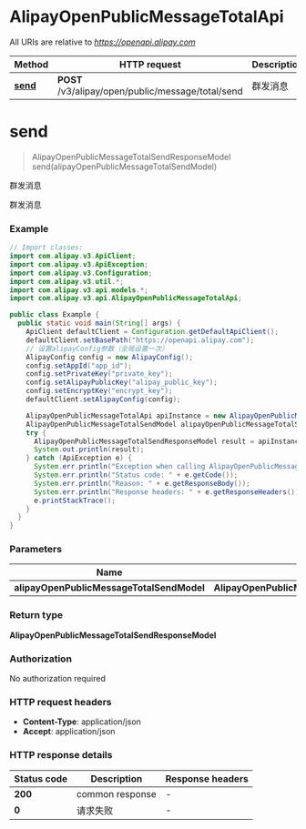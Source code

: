 # AlipayOpenPublicMessageTotalApi

All URIs are relative to *https://openapi.alipay.com*

| Method | HTTP request | Description |
|------------- | ------------- | -------------|
| [**send**](AlipayOpenPublicMessageTotalApi.md#send) | **POST** /v3/alipay/open/public/message/total/send | 群发消息 |


<a name="send"></a>
# **send**
> AlipayOpenPublicMessageTotalSendResponseModel send(alipayOpenPublicMessageTotalSendModel)

群发消息

群发消息

### Example
```java
// Import classes:
import com.alipay.v3.ApiClient;
import com.alipay.v3.ApiException;
import com.alipay.v3.Configuration;
import com.alipay.v3.util.*;
import com.alipay.v3.api.models.*;
import com.alipay.v3.api.AlipayOpenPublicMessageTotalApi;

public class Example {
  public static void main(String[] args) {
    ApiClient defaultClient = Configuration.getDefaultApiClient();
    defaultClient.setBasePath("https://openapi.alipay.com");
    // 设置alipayConfig参数（全局设置一次）
    AlipayConfig config = new AlipayConfig();
    config.setAppId("app_id");
    config.setPrivateKey("private_key");
    config.setAlipayPublicKey("alipay_public_key");
    config.setEncryptKey("encrypt_key");
    defaultClient.setAlipayConfig(config);

    AlipayOpenPublicMessageTotalApi apiInstance = new AlipayOpenPublicMessageTotalApi(defaultClient);
    AlipayOpenPublicMessageTotalSendModel alipayOpenPublicMessageTotalSendModel = new AlipayOpenPublicMessageTotalSendModel(); // AlipayOpenPublicMessageTotalSendModel | 
    try {
      AlipayOpenPublicMessageTotalSendResponseModel result = apiInstance.send(alipayOpenPublicMessageTotalSendModel);
      System.out.println(result);
    } catch (ApiException e) {
      System.err.println("Exception when calling AlipayOpenPublicMessageTotalApi#send");
      System.err.println("Status code: " + e.getCode());
      System.err.println("Reason: " + e.getResponseBody());
      System.err.println("Response headers: " + e.getResponseHeaders());
      e.printStackTrace();
    }
  }
}
```

### Parameters

| Name | Type | Description  | Notes |
|------------- | ------------- | ------------- | -------------|
| **alipayOpenPublicMessageTotalSendModel** | **AlipayOpenPublicMessageTotalSendModel**|  | [optional] |

### Return type

**AlipayOpenPublicMessageTotalSendResponseModel**

### Authorization

No authorization required

### HTTP request headers

 - **Content-Type**: application/json
 - **Accept**: application/json

### HTTP response details
| Status code | Description | Response headers |
|-------------|-------------|------------------|
| **200** | common response |  -  |
| **0** | 请求失败 |  -  |

